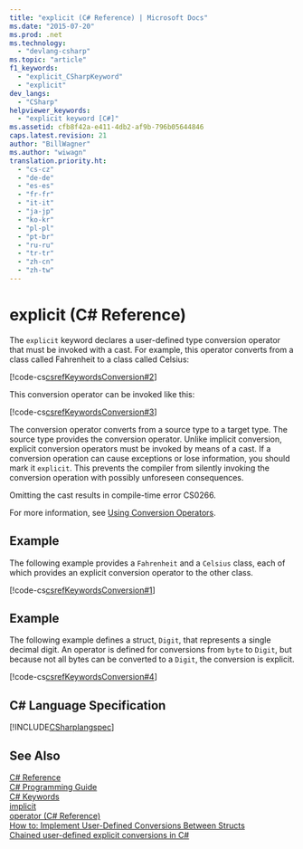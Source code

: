 ```yaml
---
title: "explicit (C# Reference) | Microsoft Docs"
ms.date: "2015-07-20"
ms.prod: .net
ms.technology: 
  - "devlang-csharp"
ms.topic: "article"
f1_keywords: 
  - "explicit_CSharpKeyword"
  - "explicit"
dev_langs: 
  - "CSharp"
helpviewer_keywords: 
  - "explicit keyword [C#]"
ms.assetid: cfb8f42a-e411-4db2-af9b-796b05644846
caps.latest.revision: 21
author: "BillWagner"
ms.author: "wiwagn"
translation.priority.ht: 
  - "cs-cz"
  - "de-de"
  - "es-es"
  - "fr-fr"
  - "it-it"
  - "ja-jp"
  - "ko-kr"
  - "pl-pl"
  - "pt-br"
  - "ru-ru"
  - "tr-tr"
  - "zh-cn"
  - "zh-tw"
---
```

# explicit (C# Reference)
The `explicit` keyword declares a user-defined type conversion operator that must be invoked with a cast. For example, this operator converts from a class called Fahrenheit to a class called Celsius:  
  
 [!code-cs[csrefKeywordsConversion#2](../../../csharp/language-reference/keywords/codesnippet/CSharp/explicit_1.cs)]  
  
 This conversion operator can be invoked like this:  
  
 [!code-cs[csrefKeywordsConversion#3](../../../csharp/language-reference/keywords/codesnippet/CSharp/explicit_2.cs)]  
  
 The conversion operator converts from a source type to a target type. The source type provides the conversion operator. Unlike implicit conversion, explicit conversion operators must be invoked by means of a cast. If a conversion operation can cause exceptions or lose information, you should mark it `explicit`. This prevents the compiler from silently invoking the conversion operation with possibly unforeseen consequences.  
  
 Omitting the cast results in compile-time error CS0266.  
  
 For more information, see [Using Conversion Operators](../../../csharp/programming-guide/statements-expressions-operators/using-conversion-operators.md).  
  
## Example  
 The following example provides a `Fahrenheit` and a `Celsius` class, each of which provides an explicit conversion operator to the other class.  
  
 [!code-cs[csrefKeywordsConversion#1](../../../csharp/language-reference/keywords/codesnippet/CSharp/explicit_3.cs)]  
  
## Example  
 The following example defines a struct, `Digit`, that represents a single decimal digit. An operator is defined for conversions from `byte` to `Digit`, but because not all bytes can be converted to a `Digit`, the conversion is explicit.  
  
 [!code-cs[csrefKeywordsConversion#4](../../../csharp/language-reference/keywords/codesnippet/CSharp/explicit_4.cs)]  
  
## C# Language Specification  
 [!INCLUDE[CSharplangspec](../../../csharp/language-reference/keywords/includes/csharplangspec_md.md)]  
  
## See Also  
 [C# Reference](../../../csharp/language-reference/index.md)   
 [C# Programming Guide](../../../csharp/programming-guide/index.md)   
 [C# Keywords](../../../csharp/language-reference/keywords/index.md)   
 [implicit](../../../csharp/language-reference/keywords/implicit.md)   
 [operator (C# Reference)](../../../csharp/language-reference/keywords/operator.md)   
 [How to: Implement User-Defined Conversions Between Structs](../../../csharp/programming-guide/statements-expressions-operators/how-to-implement-user-defined-conversions-between-structs.md)   
 [Chained user-defined explicit conversions in C#](http://go.microsoft.com/fwlink/?LinkId=112384)